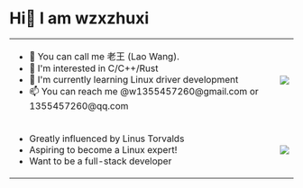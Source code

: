 # Hi👋 I am wzxzhuxi

<table>
  <tr>
    <td>
      <ul>
        <li>👋 You can call me 老王 (Lao Wang).</li>
        <li>👀 I'm interested in C/C++/Rust</li>
        <li>🌱 I'm currently learning Linux driver development</li>
        <li>📫 You can reach me @w1355457260@gmail.com or 1355457260@qq.com</li>
      </ul>
    </td>
    <td>
      <img src="https://github-readme-stats.vercel.app/api?username=wzxzhuxi&show_icons=true&theme=default&include_all_commits=true&count_private=true" />
    </td>
  </tr>
  <tr>
    <td>
      <ul>
        <li>Greatly influenced by Linus Torvalds</li>
        <li>Aspiring to become a Linux expert!</li>
        <li>Want to be a full-stack developer</li>
      </ul>
    </td>
    <td>
      <img src="https://github-readme-stats.vercel.app/api/top-langs/?username=wzxzhuxi&layout=compact&theme=default" />
    </td>
  </tr>
</table>
